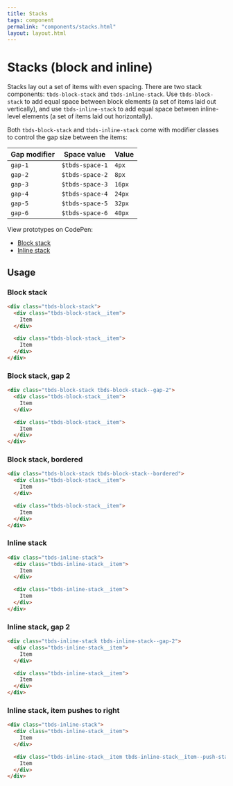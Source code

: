 ```yaml
---
title: Stacks
tags: component
permalink: "components/stacks.html"
layout: layout.html
---
```

# Stacks (block and inline)

Stacks lay out a set of items with even spacing. There are two stack components:
`tbds-block-stack` and `tbds-inline-stack`. Use `tbds-block-stack` to add equal
space between block elements (a set of items laid out vertically), and use
`tbds-inline-stack` to add equal space between inline-level elements (a set of
items laid out horizontally).

Both `tbds-block-stack` and `tbds-inline-stack` come with modifier classes to
control the gap size between the items:

| Gap modifier | Space value     | Value  |
| ------------ | --------------- | ------ |
| `gap-1`      | `$tbds-space-1` | `4px` |
| `gap-2`      | `$tbds-space-2` | `8px` |
| `gap-3`      | `$tbds-space-3` | `16px` |
| `gap-4`      | `$tbds-space-4` | `24px` |
| `gap-5`      | `$tbds-space-5` | `32px` |
| `gap-6`      | `$tbds-space-6` | `40px` |

View prototypes on CodePen:

- [Block stack][codepen-block-stack]
- [Inline stack][codepen-inline-stack]

[codepen-block-stack]: https://codepen.io/thoughtbot/pen/axMzEa
[codepen-inline-stack]: https://codepen.io/thoughtbot/pen/MRxYGO

## Usage

### Block stack

```html
<div class="tbds-block-stack">
  <div class="tbds-block-stack__item">
    Item
  </div>

  <div class="tbds-block-stack__item">
    Item
  </div>
</div>
```

### Block stack, gap 2

```html
<div class="tbds-block-stack tbds-block-stack--gap-2">
  <div class="tbds-block-stack__item">
    Item
  </div>

  <div class="tbds-block-stack__item">
    Item
  </div>
</div>
```

### Block stack, bordered

```html
<div class="tbds-block-stack tbds-block-stack--bordered">
  <div class="tbds-block-stack__item">
    Item
  </div>

  <div class="tbds-block-stack__item">
    Item
  </div>
</div>
```

### Inline stack

```html
<div class="tbds-inline-stack">
  <div class="tbds-inline-stack__item">
    Item
  </div>

  <div class="tbds-inline-stack__item">
    Item
  </div>
</div>
```

### Inline stack, gap 2

```html
<div class="tbds-inline-stack tbds-inline-stack--gap-2">
  <div class="tbds-inline-stack__item">
    Item
  </div>

  <div class="tbds-inline-stack__item">
    Item
  </div>
</div>
```

### Inline stack, item pushes to right

```html
<div class="tbds-inline-stack">
  <div class="tbds-inline-stack__item">
    Item
  </div>

  <div class="tbds-inline-stack__item tbds-inline-stack__item--push-start">
    Item
  </div>
</div>
```
